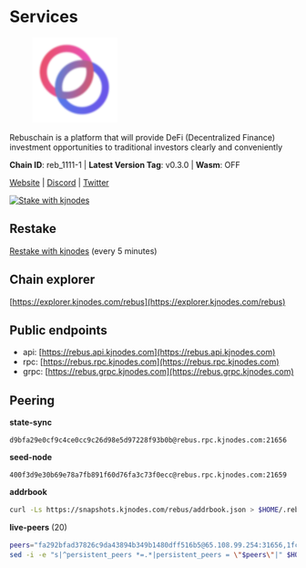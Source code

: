 # Services

<figure><img src="https://raw.githubusercontent.com/kj89/cosmos-images/main/logos/rebus.png" width="150" alt=""><figcaption></figcaption></figure>

Rebuschain is a platform that will provide DeFi (Decentralized Finance)  investment opportunities to traditional investors clearly and conveniently

**Chain ID**: reb_1111-1 | **Latest Version Tag**: v0.3.0 | **Wasm**: OFF

[Website](https://www.rebuschain.com) | [Discord](https://discord.gg/rebuschain) | [Twitter](https://twitter.com/RebusChain)

[![Stake with kjnodes](https://i.ibb.co/cr44Q8j/button-stake-with-kjnodes.png)](https://restake.app/rebus/rebusvaloper1vndzy8y55ylgpmmsc34uy8rm6kqlml6ffs9lrv)

## Restake

[Restake with kjnodes](https://restake.app/rebus/rebusvaloper1vndzy8y55ylgpmmsc34uy8rm6kqlml6ffs9lrv) (every 5 minutes)
## Chain explorer
[https://explorer.kjnodes.com/rebus](https://explorer.kjnodes.com/rebus)

## Public endpoints

* api: [https://rebus.api.kjnodes.com](https://rebus.api.kjnodes.com)
* rpc: [https://rebus.rpc.kjnodes.com](https://rebus.rpc.kjnodes.com)
* grpc: [https://rebus.grpc.kjnodes.com](https://rebus.grpc.kjnodes.com)

## Peering

**state-sync**

```text
d9bfa29e0cf9c4ce0cc9c26d98e5d97228f93b0b@rebus.rpc.kjnodes.com:21656
```

**seed-node**

```text
400f3d9e30b69e78a7fb891f60d76fa3c73f0ecc@rebus.rpc.kjnodes.com:21659
```

**addrbook**
```bash
curl -Ls https://snapshots.kjnodes.com/rebus/addrbook.json > $HOME/.rebusd/config/addrbook.json
```

**live-peers** (20)
```bash
peers="fa292bfad37826c9da43894b349b1480dff516b5@65.108.99.254:31656,1fcb45323f9045707c0c344a60d7cb906008cfaf@65.109.80.176:26656,a7d96dc929824613315dcc1c90fee119f28cc51f@164.152.160.207:26656,c126eed9cfede7802d78f570fec8175835309a73@141.95.127.146:26656,3cc5fb5f6140ac4e57dfc80940c8a06daa299c89@51.77.195.46:26656,17779ded6b3dc2f31d6c6f40cc6f07d802753ba7@78.47.153.128:26656,49e084a4c77f168810608e20b530ee9d25ac69b7@209.126.8.176:26656,8f023504e27873141164b6fbf1c4b788ff8d533b@159.69.200.24:26656,ebc4d27be0c87f537b44250c2e22ad349dc59fb6@158.69.116.134:26656,92245ff5c7a4b293d2f0c7f9afca0ddad2e0fb52@65.108.244.178:26656,ff7031f45a97600076f72b9318167e3dfcd2a17e@65.21.136.170:52656,4e3e545e85000045ef44905ab683a5db6f87cdbe@88.198.32.17:37656,8535e3e22e5a10e3af6507c34b4bd9859fee4128@65.21.90.137:12856,89757803f40da51678451735445ad40d5b15e059@169.155.44.106:26656,ff7621be29e39e9fdf07f2501e1a217201ca29ee@213.239.207.175:39656,6ac55af662061d3669d7c70961a8fd87ba2f2075@65.108.200.142:26696,b1b08fe470551dca6d6631fb1bfabb814f6c1aec@54.37.129.164:54556,e6f1684ed8ed5c586b188bf7088026da4ffdaff6@134.65.193.78:26656,d9bfa29e0cf9c4ce0cc9c26d98e5d97228f93b0b@65.109.88.38:21656,b5bf2242c981371224e5e9e89d6c265d554c8989@65.21.202.154:21656"
sed -i -e "s|^persistent_peers *=.*|persistent_peers = \"$peers\"|" $HOME/.rebusd/config/config.toml
```
